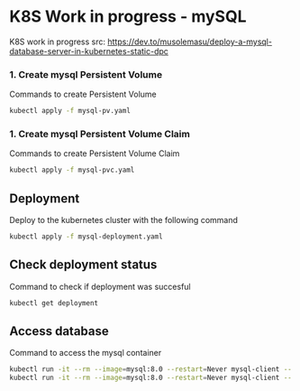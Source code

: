 # K8S Work in progress - mySQL
K8S work in progress
src: https://dev.to/musolemasu/deploy-a-mysql-database-server-in-kubernetes-static-dpc
### 1. Create mysql Persistent Volume
Commands to create Persistent Volume
```bash
kubectl apply -f mysql-pv.yaml
```

### 1. Create mysql Persistent Volume Claim
Commands to create Persistent Volume Claim
```bash
kubectl apply -f mysql-pvc.yaml
```

## Deployment
Deploy to the kubernetes cluster with the following command
```bash
kubectl apply -f mysql-deployment.yaml
```

## Check deployment status
Command to check if deployment was succesful
```bash
kubectl get deployment
```

## Access database
Command to access the mysql container
```bash
kubectl run -it --rm --image=mysql:8.0 --restart=Never mysql-client -- mysql -h mysql --password="<password>"
kubectl run -it --rm --image=mysql:8.0 --restart=Never mysql-client -- mysql -h mysql -p <password>

```
